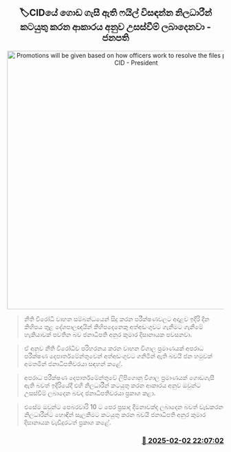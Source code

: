 <p align='center'><b><h2 align='center' title='Promotions will be given based on how officers work to resolve the files piled up in the CID - President'>🏷CIDයේ ගොඩ ගැසී ඇති ෆයිල් විසඳන්න නිලධාරීන් කටයුතු කරන ආකාරය අනුව උසස්වීම් ලබාදෙනවා - ජනපති</h2></b></p>
<p align='center'><img src='https://helakuru.sgp1.cdn.digitaloceanspaces.com/esana/images/lib/anura-president-nochchiyagama.jpg' width='600' alt='Promotions will be given based on how officers work to resolve the files piled up in the CID - President'></p>

> නීති විරෝධී වාහන සම්බන්ධයෙන් සිදු කරන පරීක්ෂණවලට අදාළව ඉදිරි දින කිහිපය තුළ දේශපාලඥයින් කිහිපදෙනෙකු අත්අඩංගුවට ගැනීමට ගැනීමේ හැකියාවක් පවතින බව ජනාධිපති අනුර කුමාර දිසානායක පවසනවා.

> ඒ අනුව නීති විරෝධීව පරිහරනය කරන වාහන විශාල ප්‍රමාණයක් අපරාධ පරීක්ෂණ දෙපාර්තමේන්තුවෙන් අත්අඩංගුවට ගනිමින් ඇති බවයි ජන හමුවක් අමතමින් ජනාධිපතිවරයා සඳහන් කළේ.

> අපරාධ පරීක්ෂණ දෙපාර්තමේන්තුවේ ලිපිගොනු විශාල ප්‍රමාණයක් ගොඩගැසී ඇති බවත් ඉදිරියේදී එහි නිලධාරීන් කටයුතු කරන ආකාරය අනුව ඔවුන්ට උසස්වීම් ලබාදෙන බවද ජනාධිපතිවරයා ප්‍රකාශ කළා.

> එසේම ඔවුන්ට පෙබරවාරි 10 ට පෙර ප්‍රසාද දීමනාවක්ද ලබාදෙන බවත් වැඩකරන නිලධාරීන්ට හොඳින් සැලකීමට කටයුතු කරන බවයි ජනාධිපති අනුර කුමාර දිසානායක වැඩිදුරටත් ප්‍රකාශ කළේ. 



<h3 align='right'><a href='https://www.helakuru.lk/esana/p/107108/'>📅 2025-02-02 22:07:02</a></h3>
